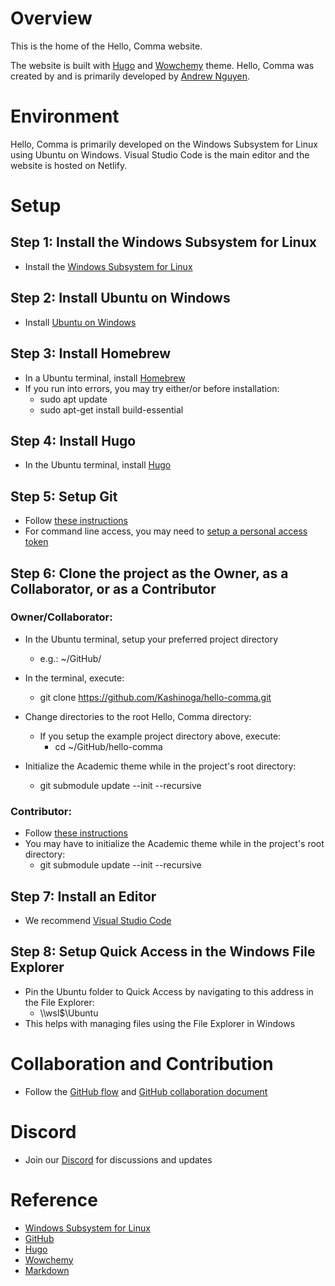# Overview

This is the home of the Hello, Comma website.

The website is built with [Hugo](https://gohugo.io/) and [Wowchemy](https://wowchemy.com/) theme. Hello, Comma was created by and is primarily developed by [Andrew Nguyen](https://hellocomma.net/author/andrew-nguyen/).

# Environment

Hello, Comma is primarily developed on the Windows Subsystem for Linux using Ubuntu on Windows. Visual Studio Code is the main editor and the website is hosted on Netlify.

# Setup

## Step 1: Install the Windows Subsystem for Linux

- Install the [Windows Subsystem for Linux](https://docs.microsoft.com/en-us/windows/wsl/install-win10)

## Step 2: Install Ubuntu on Windows

- Install [Ubuntu on Windows](https://www.microsoft.com/en-us/p/ubuntu/9nblggh4msv6)

## Step 3: Install Homebrew

- In a Ubuntu terminal, install [Homebrew](https://docs.brew.sh/Homebrew-on-Linux)
- If you run into errors, you may try either/or before installation:
  - sudo apt update
  - sudo apt-get install build-essential

## Step 4: Install Hugo

- In the Ubuntu terminal, install [Hugo](https://gohugo.io/getting-started/installing#linuxbrew-linux)

## Step 5: Setup Git

- Follow [these instructions](https://help.github.com/en/github/getting-started-with-github/set-up-git)
- For command line access, you may need to [setup a personal access token](https://help.github.com/en/github/authenticating-to-github/creating-a-personal-access-token-for-the-command-line)

## Step 6: Clone the project as the Owner, as a Collaborator, or as a Contributor

### Owner/Collaborator:

- In the Ubuntu terminal, setup your preferred project directory

  - e.g.: ~/GitHub/

- In the terminal, execute:

  - git clone https://github.com/Kashinoga/hello-comma.git

- Change directories to the root Hello, Comma directory:

  - If you setup the example project directory above, execute:
    - cd ~/GitHub/hello-comma

- Initialize the Academic theme while in the project's root directory:
  - git submodule update --init --recursive

### Contributor:

- Follow [these instructions](https://help.github.com/en/github/getting-started-with-github/fork-a-repo)
- You may have to initialize the Academic theme while in the project's root directory:
  - git submodule update --init --recursive

## Step 7: Install an Editor

- We recommend [Visual Studio Code](https://code.visualstudio.com/)

## Step 8: Setup Quick Access in the Windows File Explorer

- Pin the Ubuntu folder to Quick Access by navigating to this address in the File Explorer:
  - \\\wsl\$\Ubuntu
- This helps with managing files using the File Explorer in Windows

# Collaboration and Contribution

- Follow the [GitHub flow](https://help.github.com/en/github/collaborating-with-issues-and-pull-requests/github-flow) and [GitHub collaboration document](https://help.github.com/en/github/collaborating-with-issues-and-pull-requests)

# Discord

- Join our [Discord](https://discord.gg/DQVJ9J2) for discussions and updates

# Reference

- [Windows Subsystem for Linux](https://docs.microsoft.com/en-us/windows/wsl/install-win10)
- [GitHub](https://github.com/Kashinoga/hello-comma-website)
- [Hugo](https://gohugo.io/)
- [Wowchemy](https://sourcethemes.com/wowchemy/)
- [Markdown](https://www.markdownguide.org/cheat-sheet/)
